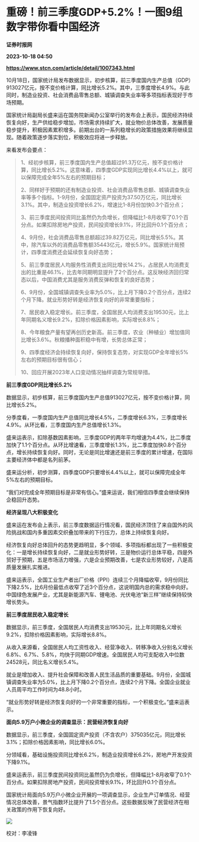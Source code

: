 # 重磅！前三季度GDP+5.2%！一图9组数字带你看中国经济
**证券时报网**

**2023-10-18 04:50**

**https://www.stcn.com/article/detail/1007343.html**

10月18日，国家统计局发布数据显示，初步核算，前三季度国内生产总值（GDP）913027亿元，按不变价格计算，同比增长5.2%。其中，三季度增长4.9%。与此同时，制造业投资、社会消费品零售总额、城镇调查失业率等多项指标表现好于市场预期。

国家统计局副局长盛来运在国务院新闻办公室举行的发布会上表示，国民经济持续恢复向好，生产供给稳步增加，市场需求持续扩大，就业物价总体改善，发展质量稳步提升，积极因素累积增多。前期出台的一系列稳增长的政策措施效果将继续显现。随着政策逐步落实到位，积极效应将进一步释放。

来看发布会要点：

> 1、经初步核算，前三季度国内生产总值超过91.3万亿元，按不变价格计算，同比增长5.2%。这意味着，四季度GDP实现同比增长4.4%以上，就可以保障完成全年5%左右的预期目标；
> 
> 2、同样好于预期的还有制造业投资、社会消费品零售总额、城镇调查失业率等多个指标。1-9月份，全国固定资产投资为37.50万亿元，同比增长3.1%。其中，制造业投资增长6.2%，增速比1-8月份加快0.3个百分点；
> 
> 3、前三季度民间投资同比虽然仍为负增长，但降幅比1-8月收窄了0.1个百分点。如果扣除房地产投资，民间投资增长9.1%，环比回升0.1个百分点；
> 
> 4、9月份，社会消费品零售总额超过39.82万亿元，同比增长5.5%。其中，除汽车以外的消费品零售额35443亿元，增长5.9%。国家统计局预计，四季度消费还会延续恢复向好态势；
> 
> 5、前三季度居民人均服务性消费支出同比增长14.2%，占居民人均消费支出的比重是46.1%，比去年同期明显提升了2个百分点。这反映经济回归常态以后，中国消费尤其是服务消费反弹和恢复的良好态势；
> 
> 6、9月份，全国城镇调查失业率为5.0%，比上月下降0.2个百分点，连续2个月下降。就业形势好转是经济恢复向好的非常重要指标；
> 
> 7、居民收入稳定增长。前三季度，全国居民人均消费支出19530元，比上年同期名义增长9.2%，扣除价格因素影响，实际增长8.8%；
> 
> 8、今年粮食产量有望再创历史新高。前三季度，农业（种植业）增加值同比增长3.6%。秋粮播种面积稳中有增，长势总体正常；
> 
> 9、四季度经济会持续恢复向好，保持恢复态势，对实现GDP全年增长5%左右的预期目标很有信心；
> 
> 10、回应开展2023年人口变动情况抽样调查为常规举措。

**前三季度GDP同比增长5.2%**

数据显示，初步核算，前三季度国内生产总值913027亿元，按不变价格计算，同比增长5.2%。

分季度看，一季度国内生产总值同比增长4.5%，二季度增长6.3%，三季度增长4.9%。从环比看，三季度国内生产总值增长1.3%。

盛来运表示，扣除基数因素影响，三季度GDP的两年平均增速为4.4%，比二季度加快了1.1个百分点。从环比增速看，三季度增长1.3%，比二季度加快0.8个百分点，增长持续恢复向好。同时，无论是同比增速还是前三季度的累计增速，在国际主要经济体中都是名列前茅。

盛来运分析，初步测算，四季度GDP只要增长4.4%以上，就可以保障完成全年5%左右的预期目标。

“我们对完成全年预期目标是非常有信心。”盛来运说，我们相信四季度会继续保持企稳回升态势。

**经济呈现八大积极变化**

盛来运在发布会上表示，前三季度数据运行情况看，国民经济顶住了来自国外的风险挑战和国内多重因素交织叠加带来的下行压力，总体上持续恢复向好。

经济恢复向好总体回升的态势更趋明显，多个领域、多项指标都出现了一些积极变化：一是增长持续恢复向好，二是就业形势好转，三是物价运行总体平稳，四是外贸好于预期，五是市场活力增强，六是企业预期改善，七是农业形势较好，八是高质量发展扎实推进。

盛来运表示，全国工业生产者出厂价格（PPI）连续三个月降幅收窄，9月份同比下降2.5%，比6月份最低点收窄了近3个百分点，这说明国内总的需求稳中向好。中国绿色发展产业，尤其是新能源汽车、锂电池、光伏电池“新三样”继续保持较快增长势头。

**前三季度居民收入稳定增长**

数据显示，前三季度，全国居民人均消费支出19530元，比上年同期名义增长9.2%，扣除价格因素影响，实际增长8.8%。

从收入来源看，全国居民人均工资性收入、经营净收入、转移净收入分别名义增长6.8%、6.7%、5.8%，均快于同期GDP增速。全国居民人均可支配收入中位数24528元，同比名义增长5.4%。

就业是增加收入、提升社会保障和改善人民生活品质的重要基础。9月份，全国城镇调查失业率为5.0%，比上月下降0.2个百分点，连续2个月下降。全国企业就业人员周平均工作时间为48.8小时。

“就业形势好转是经济恢复向好的一个非常重要的指标，一个积极变化。”盛来运表示。

**面向5.9万户小微企业的调查显示：民营经济恢复向好**

数据显示，前三季度，全国固定资产投资（不含农户）375035亿元，同比增长3.1%；扣除价格因素影响，同比增长6.0%。

分领域看，基础设施投资同比增长6.2%，制造业投资增长6.2%，房地产开发投资下降9.1%。

盛来运表示，前三季度民间投资同比虽然仍为负增长，但降幅比1-8月收窄了0.1个百分点。如果扣除房地产投资，民间投资增长9.1%，环比回升0.1个百分点。

国家统计局面向5.9万户小微企业开展的一项调查显示，企业生产订单情况、经营情况总体改善，景气指数环比提升了1.5个百分点。这些数据反映了民营经济在相关政策的作用下恢复向好。

![](https://stcn-main.oss-cn-shenzhen.aliyuncs.com/upload/wechat/20231018/YRdSz9epGVia0wmRK1pOsqOmtkzTD5kpGOiaaWdECEHOAc22rceAmsBCOeFpjc7I9wJv7MoOISIvtTb7ORMpvjCQ.png)

校对：李凌锋